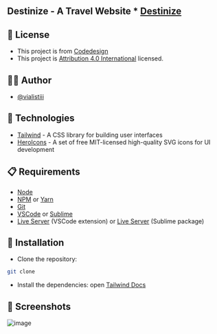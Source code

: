 ## Destinize - A Travel Website \* [Destinize](https://destinize.netlify.app/)

## 📝 License
- This project is from [Codedesign](https://codedesign.dev/challenge/destinize) 
- This project is [Attribution 4.0 International](https://creativecommons.org/licenses/by/4.0/) licensed.

## 👨‍💻 Author
- [@vialistiii](https://www.linkedin.com/in/via-listi-anggraeny-776144227/)

## 🧰 Technologies
- [Tailwind](https://tailwindcss.com/) - A CSS library for building user interfaces
- [HeroIcons](https://heroicons.com/) - A set of free MIT-licensed high-quality SVG icons for UI development

## 📋 Requirements
- [Node](https://nodejs.org/en/)
- [NPM](https://www.npmjs.com/) or [Yarn](https://yarnpkg.com/)
- [Git](https://git-scm.com/)
- [VSCode](https://code.visualstudio.com/) or [Sublime](https://www.sublimetext.com/)
- [Live Server](https://marketplace.visualstudio.com/items?itemName=ritwickdey.LiveServer) (VSCode extension) or [Live Server](https://packagecontrol.io/packages/LiveReload) (Sublime package)

## 🚀 Installation
- Clone the repository:
```bash
git clone
```
- Install the dependencies:
open [Tailwind Docs](https://tailwindcss.com/docs/installation)

## 📸 Screenshots
![image](...)

